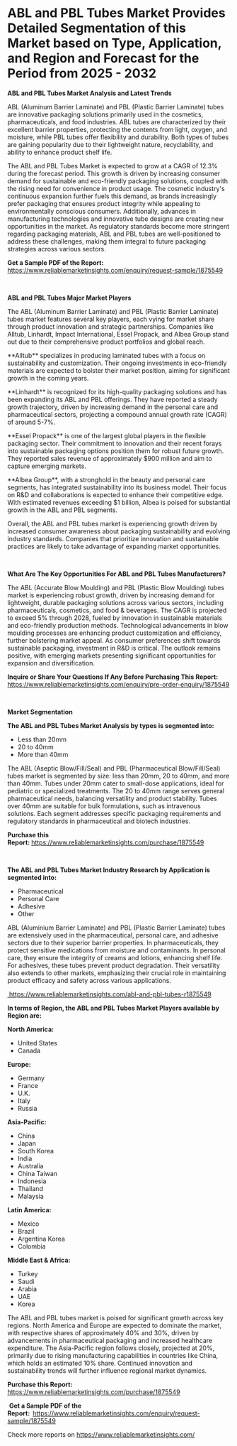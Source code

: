 <p><h1>ABL and PBL Tubes Market Provides Detailed Segmentation of this Market based on Type, Application, and Region and Forecast for the Period from 2025 - 2032</h1></p><p><strong>ABL and PBL Tubes Market Analysis and Latest Trends</strong></p>
<p><p>ABL (Aluminum Barrier Laminate) and PBL (Plastic Barrier Laminate) tubes are innovative packaging solutions primarily used in the cosmetics, pharmaceuticals, and food industries. ABL tubes are characterized by their excellent barrier properties, protecting the contents from light, oxygen, and moisture, while PBL tubes offer flexibility and durability. Both types of tubes are gaining popularity due to their lightweight nature, recyclability, and ability to enhance product shelf life.</p><p>The ABL and PBL Tubes Market is expected to grow at a CAGR of 12.3% during the forecast period. This growth is driven by increasing consumer demand for sustainable and eco-friendly packaging solutions, coupled with the rising need for convenience in product usage. The cosmetic industry's continuous expansion further fuels this demand, as brands increasingly prefer packaging that ensures product integrity while appealing to environmentally conscious consumers. Additionally, advances in manufacturing technologies and innovative tube designs are creating new opportunities in the market. As regulatory standards become more stringent regarding packaging materials, ABL and PBL tubes are well-positioned to address these challenges, making them integral to future packaging strategies across various sectors.</p></p>
<p><strong>Get a Sample PDF of the Report:&nbsp;</strong> <a href="https://www.reliablemarketinsights.com/enquiry/request-sample/1875549?utm_campaign=2891&utm_medium=2&utm_source=Github&utm_content=ia&utm_term=03042025&utm_id=abl-and-pbl-tubes">https://www.reliablemarketinsights.com/enquiry/request-sample/1875549</a></p>
<p>&nbsp;</p>
<p><strong>ABL and PBL Tubes Major Market Players</strong></p>
<p><p>The ABL (Aluminum Barrier Laminate) and PBL (Plastic Barrier Laminate) tubes market features several key players, each vying for market share through product innovation and strategic partnerships. Companies like Alltub, Linhardt, Impact International, Essel Propack, and Albea Group stand out due to their comprehensive product portfolios and global reach.</p><p>**Alltub** specializes in producing laminated tubes with a focus on sustainability and customization. Their ongoing investments in eco-friendly materials are expected to bolster their market position, aiming for significant growth in the coming years.</p><p>**Linhardt** is recognized for its high-quality packaging solutions and has been expanding its ABL and PBL offerings. They have reported a steady growth trajectory, driven by increasing demand in the personal care and pharmaceutical sectors, projecting a compound annual growth rate (CAGR) of around 5-7%.</p><p>**Essel Propack** is one of the largest global players in the flexible packaging sector. Their commitment to innovation and their recent forays into sustainable packaging options position them for robust future growth. They reported sales revenue of approximately $900 million and aim to capture emerging markets.</p><p>**Albea Group**, with a stronghold in the beauty and personal care segments, has integrated sustainability into its business model. Their focus on R&D and collaborations is expected to enhance their competitive edge. With estimated revenues exceeding $1 billion, Albea is poised for substantial growth in the ABL and PBL segments.</p><p>Overall, the ABL and PBL tubes market is experiencing growth driven by increased consumer awareness about packaging sustainability and evolving industry standards. Companies that prioritize innovation and sustainable practices are likely to take advantage of expanding market opportunities.</p></p>
<p>&nbsp;</p>
<p><strong>What Are The Key Opportunities For ABL and PBL Tubes Manufacturers?</strong></p>
<p><p>The ABL (Accurate Blow Moulding) and PBL (Plastic Blow Moulding) tubes market is experiencing robust growth, driven by increasing demand for lightweight, durable packaging solutions across various sectors, including pharmaceuticals, cosmetics, and food & beverages. The CAGR is projected to exceed 5% through 2028, fueled by innovation in sustainable materials and eco-friendly production methods. Technological advancements in blow moulding processes are enhancing product customization and efficiency, further bolstering market appeal. As consumer preferences shift towards sustainable packaging, investment in R&D is critical. The outlook remains positive, with emerging markets presenting significant opportunities for expansion and diversification.</p></p>
<p><strong>Inquire or Share Your Questions If Any Before Purchasing This Report:</strong> <a href="https://www.reliablemarketinsights.com/enquiry/pre-order-enquiry/1875549?utm_campaign=2891&utm_medium=2&utm_source=Github&utm_content=ia&utm_term=03042025&utm_id=abl-and-pbl-tubes">https://www.reliablemarketinsights.com/enquiry/pre-order-enquiry/1875549</a></p>
<p>&nbsp;</p>
<p><strong>Market Segmentation</strong></p>
<p><strong>The ABL and PBL Tubes Market Analysis by types is segmented into:</strong></p>
<p><ul><li>Less than 20mm</li><li>20 to 40mm</li><li>More than 40mm</li></ul></p>
<p><p>The ABL (Aseptic Blow/Fill/Seal) and PBL (Pharmaceutical Blow/Fill/Seal) tubes market is segmented by size: less than 20mm, 20 to 40mm, and more than 40mm. Tubes under 20mm cater to small-dose applications, ideal for pediatric or specialized treatments. The 20 to 40mm range serves general pharmaceutical needs, balancing versatility and product stability. Tubes over 40mm are suitable for bulk formulations, such as intravenous solutions. Each segment addresses specific packaging requirements and regulatory standards in pharmaceutical and biotech industries.</p></p>
<p><strong>Purchase this Report:&nbsp;</strong><a href="https://www.reliablemarketinsights.com/purchase/1875549?utm_campaign=2891&utm_medium=2&utm_source=Github&utm_content=ia&utm_term=03042025&utm_id=abl-and-pbl-tubes">https://www.reliablemarketinsights.com/purchase/1875549</a></p>
<p>&nbsp;</p>
<p><strong>The ABL and PBL Tubes Market Industry Research by Application is segmented into:</strong></p>
<p><ul><li>Pharmaceutical</li><li>Personal Care</li><li>Adhesive</li><li>Other</li></ul></p>
<p><p>ABL (Aluminium Barrier Laminate) and PBL (Plastic Barrier Laminate) tubes are extensively used in the pharmaceutical, personal care, and adhesive sectors due to their superior barrier properties. In pharmaceuticals, they protect sensitive medications from moisture and contaminants. In personal care, they ensure the integrity of creams and lotions, enhancing shelf life. For adhesives, these tubes prevent product degradation. Their versatility also extends to other markets, emphasizing their crucial role in maintaining product efficacy and safety across various applications.</p></p>
<p><a href="https://www.reliablemarketinsights.com/abl-and-pbl-tubes-r1875549?utm_campaign=2891&utm_medium=2&utm_source=Github&utm_content=ia&utm_term=03042025&utm_id=abl-and-pbl-tubes">&nbsp;https://www.reliablemarketinsights.com/abl-and-pbl-tubes-r1875549</a></p>
<p><strong>In terms of Region, the ABL and PBL Tubes Market Players available by Region are:</strong></p>
<p>
    <p> <strong> North America: </strong>
        <ul>
            <li>United States</li>
            <li>Canada</li>
        </ul>
        </p> 
    <p> <strong> Europe: </strong>
        <ul>
            <li>Germany</li>
            <li>France</li>
            <li>U.K.</li>
            <li>Italy</li>
            <li>Russia</li>
        </ul>
        </p> 
    <p> <strong> Asia-Pacific: </strong>
        <ul>
            <li>China</li>
            <li>Japan</li>
            <li>South Korea</li>
            <li>India</li>
            <li>Australia</li>
            <li>China Taiwan</li>
            <li>Indonesia</li>
            <li>Thailand</li>
            <li>Malaysia</li>
        </ul>
        </p> 
    <p> <strong> Latin America: </strong>
        <ul>
            <li>Mexico</li>
            <li>Brazil</li>
            <li>Argentina Korea</li>
            <li>Colombia</li>
        </ul>
        </p> 
    <p> <strong> Middle East & Africa: </strong>
        <ul>
            <li>Turkey</li>
            <li>Saudi</li>
            <li>Arabia</li>
            <li>UAE</li>
            <li>Korea</li>
        </ul>
    </p>
    </p>
<p><p>The ABL and PBL tubes market is poised for significant growth across key regions. North America and Europe are expected to dominate the market, with respective shares of approximately 40% and 30%, driven by advancements in pharmaceutical packaging and increased healthcare expenditure. The Asia-Pacific region follows closely, projected at 20%, primarily due to rising manufacturing capabilities in countries like China, which holds an estimated 10% share. Continued innovation and sustainability trends will further influence regional market dynamics.</p></p>
<p><strong>Purchase this Report: </strong><a href="https://www.reliablemarketinsights.com/purchase/1875549?utm_campaign=2891&utm_medium=2&utm_source=Github&utm_content=ia&utm_term=03042025&utm_id=abl-and-pbl-tubes">https://www.reliablemarketinsights.com/purchase/1875549</a></p>
<p>&nbsp;<strong>Get a Sample PDF of the Report:&nbsp;&nbsp;</strong><a href="https://www.reliablemarketinsights.com/enquiry/request-sample/1875549?utm_campaign=2891&utm_medium=2&utm_source=Github&utm_content=ia&utm_term=03042025&utm_id=abl-and-pbl-tubes">https://www.reliablemarketinsights.com/enquiry/request-sample/1875549</a></p>
<p><strong></strong></p>
<p>Check more reports on <a href="https://www.reliablemarketinsights.com/?utm_campaign=2891&utm_medium=2&utm_source=Github&utm_content=ia&utm_term=03042025&utm_id=abl-and-pbl-tubes">https://www.reliablemarketinsights.com/</a></p>